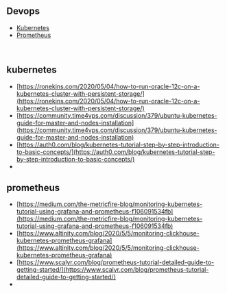 ## Devops
 - [Kubernetes](#kubernetes)
  - [Prometheus](#prometheus)

&nbsp;

## kubernetes

- [https://ronekins.com/2020/05/04/how-to-run-oracle-12c-on-a-kubernetes-cluster-with-persistent-storage/](https://ronekins.com/2020/05/04/how-to-run-oracle-12c-on-a-kubernetes-cluster-with-persistent-storage/)
- [https://community.time4vps.com/discussion/379/ubuntu-kubernetes-guide-for-master-and-nodes-installation](https://community.time4vps.com/discussion/379/ubuntu-kubernetes-guide-for-master-and-nodes-installation)
- [https://auth0.com/blog/kubernetes-tutorial-step-by-step-introduction-to-basic-concepts/](https://auth0.com/blog/kubernetes-tutorial-step-by-step-introduction-to-basic-concepts/)
- 
## prometheus

- [https://medium.com/the-metricfire-blog/monitoring-kubernetes-tutorial-using-grafana-and-prometheus-f106091534fb](https://medium.com/the-metricfire-blog/monitoring-kubernetes-tutorial-using-grafana-and-prometheus-f106091534fb)
- [https://www.altinity.com/blog/2020/5/5/monitoring-clickhouse-kubernetes-prometheus-grafana](https://www.altinity.com/blog/2020/5/5/monitoring-clickhouse-kubernetes-prometheus-grafana)
- [https://www.scalyr.com/blog/prometheus-tutorial-detailed-guide-to-getting-started/](https://www.scalyr.com/blog/prometheus-tutorial-detailed-guide-to-getting-started/)
- 
<!--stackedit_data:
eyJoaXN0b3J5IjpbMTgzODM1MjM2OSwtMTk4MzY3MzY2OSwxMT
EyNDExMTE1LC0yMTE3ODQyMDAzXX0=
-->